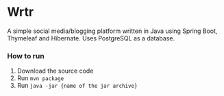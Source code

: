 # Wrtr
A simple social media/blogging platform written in Java using Spring Boot, Thymeleaf and Hibernate.
Uses PostgreSQL as a database.

### How to run
1. Download the source code
2. Run `mvn package`
3. Run `java -jar {name of the jar archive}`